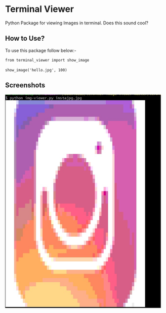 # Terminal Viewer
Python Package for viewing Images in terminal. Does this sound cool? 

## How to Use?

To use this package follow below:- 

```
from terminal_viewer import show_image

show_image('hello.jpg', 100)
```
## Screenshots

![alt text](https://github.com/Hardeepsingh980/terminal_viewer/blob/master/screenshots/1.jpg?raw=true)